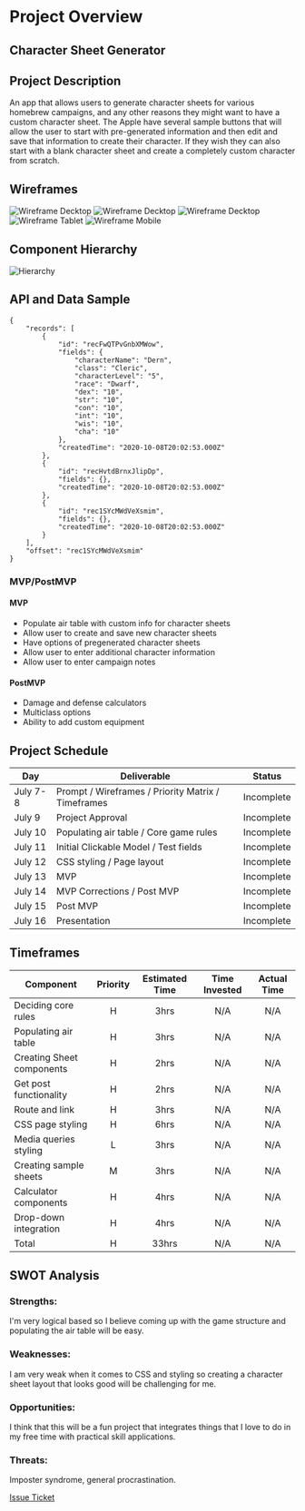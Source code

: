 # Project Overview

## Character Sheet Generator

## Project Description

An app that allows users to generate character sheets for various homebrew campaigns, and any other reasons they might want to have a custom character sheet. The Apple have several sample buttons that will allow the user to start with pre-generated information and then edit and save that information to create their character. If they wish they can also start with a blank character sheet and create a completely custom character from scratch.

## Wireframes
![Wireframe Decktop](https://i.imgur.com/e1nke9r.jpg)
![Wireframe Decktop](https://i.imgur.com/0JpPhwB.jpg)
![Wireframe Decktop](https://i.imgur.com/FeoBLO3.jpg)
![Wireframe Tablet](https://i.imgur.com/b92czmW.jpg)
![Wireframe Mobile](https://i.imgur.com/CoxAiVc.jpg)

## Component Hierarchy
![Hierarchy](https://i.imgur.com/LWGsKAH.jpg)

## API and Data Sample

```
{
    "records": [
        {
            "id": "recFwQTPvGnbXMWow",
            "fields": {
                "characterName": "Dern",
                "class": "Cleric",
                "characterLevel": "5",
                "race": "Dwarf",
                "dex": "10",
                "str": "10",
                "con": "10",
                "int": "10",
                "wis": "10",
                "cha": "10"
            },
            "createdTime": "2020-10-08T20:02:53.000Z"
        },
        {
            "id": "recHvtdBrnxJlipDp",
            "fields": {},
            "createdTime": "2020-10-08T20:02:53.000Z"
        },
        {
            "id": "rec1SYcMWdVeXsmim",
            "fields": {},
            "createdTime": "2020-10-08T20:02:53.000Z"
        }
    ],
    "offset": "rec1SYcMWdVeXsmim"
}
```

### MVP/PostMVP

#### MVP 

- Populate air table with custom info for character sheets
- Allow user to create and save new character sheets
- Have options of pregenerated character sheets
- Allow user to enter additional character information 
- Allow user to enter campaign notes

#### PostMVP  

- Damage and defense calculators
- Multiclass options
- Ability to add custom equipment

## Project Schedule

|  Day | Deliverable | Status
|---|---| ---|
|July 7-8| Prompt / Wireframes / Priority Matrix / Timeframes | Incomplete
|July 9| Project Approval | Incomplete
|July 10| Populating air table / Core game rules | Incomplete
|July 11| Initial Clickable Model / Test fields | Incomplete
|July 12| CSS styling / Page layout | Incomplete
|July 13| MVP | Incomplete
|July 14| MVP Corrections / Post MVP | Incomplete
|July 15| Post MVP | Incomplete
|July 16| Presentation | Incomplete

## Timeframes

| Component | Priority | Estimated Time | Time Invested | Actual Time |
| --- | :---: |  :---: | :---: | :---: |
| Deciding core rules | H | 3hrs| N/A | N/A |
| Populating air table | H | 3hrs| N/A | N/A |
| Creating Sheet components | H | 2hrs| N/A | N/A |
| Get post functionality | H | 2hrs| N/A | N/A |
| Route and link | H | 3hrs| N/A | N/A |
| CSS page styling | H | 6hrs| N/A | N/A |
| Media queries styling | L | 3hrs| N/A | N/A |
| Creating sample sheets | M | 3hrs| N/A | N/A |
| Calculator components | H | 4hrs| N/A | N/A |
| Drop-down integration | H | 4hrs| N/A | N/A |
| Total | H | 33hrs| N/A | N/A |

## SWOT Analysis

### Strengths:
I'm very logical based so I believe coming up with the game structure and populating the air table will be easy.
### Weaknesses:
I am very weak when it comes to CSS and styling so creating a character sheet layout that looks good will be challenging for me.
### Opportunities:
I think that this will be a fun project that integrates things that I love to do in my free time with practical skill applications.
### Threats:
Imposter syndrome, general procrastination.

[Issue Ticket](https://forms.gle/CiYgaUhh24Sz35RRA)